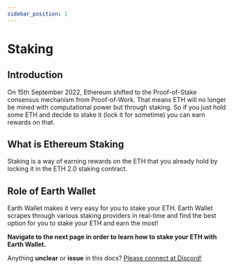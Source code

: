 ```yaml
---
sidebar_position: 1
---
```


# Staking

## Introduction
On 15th September 2022, Ethereum shifted to the Proof-of-Stake consensus mechanism from Proof-of-Work. That means ETH will no longer be mined with computational power but through staking. So if you just hold some ETH and decide to stake it (lock it for sometime) you can earn rewards on that.

## What is Ethereum Staking
Staking is a way of earning rewards on the ETH that you already hold by locking it in the ETH 2.0 staking contract.

## Role of Earth Wallet
Earth Wallet makes it very easy for you to stake your ETH. Earth Wallet scrapes through various staking providers in real-time and find the best option for you to stake your ETH and earn the most!

**Navigate to the next page in order to learn how to stake your ETH with Earth Wallet.**

Anything **unclear** or **issue** in this docs? [Please connect at Discord!](https://discord.gg/bPBN9qShUr)
